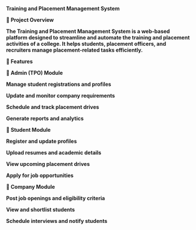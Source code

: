 <b>Training and Placement Management System<b>

📌 Project Overview

The Training and Placement Management System is a web-based platform designed to streamline and automate the training and placement activities of a college. It helps students, placement officers, and recruiters manage placement-related tasks efficiently.

🎯 Features

🔹 Admin (TPO) Module

Manage student registrations and profiles

Update and monitor company requirements

Schedule and track placement drives

Generate reports and analytics

🔹 Student Module

Register and update profiles

Upload resumes and academic details

View upcoming placement drives

Apply for job opportunities

🔹 Company Module

Post job openings and eligibility criteria

View and shortlist students

Schedule interviews and notify students
